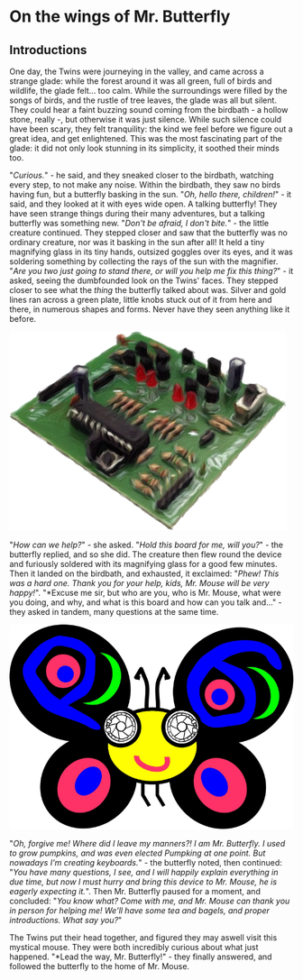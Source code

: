 # On the wings of Mr. Butterfly

## Introductions

One day, the Twins were journeying in the valley, and came across a strange
glade: while the forest around it was all green, full of birds and wildlife, the
glade felt... too calm. While the surroundings were filled by the songs of
birds, and the rustle of tree leaves, the glade was all but silent. They could
hear a faint buzzing sound coming from the birdbath - a hollow stone, really -,
but otherwise it was just silence. While such silence could have been scary,
they felt tranquility: the kind we feel before we figure out a great idea, and
get enlightened. This was the most fascinating part of the glade: it did not
only look stunning in its simplicity, it soothed their minds too.

"*Curious.*" - he said, and they sneaked closer to the birdbath, watching every
step, to not make any noise. Within the birdbath, they saw no birds having fun,
but a butterfly basking in the sun. "*Oh, hello there, children!*" - it said,
and they looked at it with eyes wide open. A talking butterfly! They have seen
strange things during their many adventures, but a talking butterfly was
something new. "*Don't be afraid, I don't bite.*" - the little creature
continued. They stepped closer and saw that the butterfly was no ordinary
creature, nor was it basking in the sun after all! It held a tiny magnifying
glass in its tiny hands, outsized goggles over its eyes, and it was soldering
something by collecting the rays of the sun with the magnifier. "*Are you two
just going to stand there, or will you help me fix this thing?*" - it asked,
seeing the dumbfounded look on the Twins' faces. They stepped closer to see what
the *thing* the butterfly talked about was. Silver and gold lines ran across a
green plate, little knobs stuck out of it from here and there, in numerous
shapes and forms. Never have they seen anything like it before.

 ![A Printed Circuit Board](pcb-sketch.png)

"*How can we help?*" - she asked. "*Hold this board for me, will you?*" - the
butterfly replied, and so she did. The creature then flew round the device and
furiously soldered with its magnifying glass for a good few minutes. Then it
landed on the birdbath, and exhausted, it exclaimed: "*Phew! This was a hard
one. Thank you for your help, kids, Mr. Mouse will be very happy!*". "*Excuse me
sir, but who are you, who is Mr. Mouse, what were you doing, and why, and what
is this board and how can you talk and..." - they asked in tandem, many
questions at the same time.

 ![Mr. Butterfly](mr-butterfly.png)

"*Oh, forgive me! Where did I leave my manners?! I am Mr. Butterfly. I used to
grow pumpkins, and was even elected Pumpking at one point. But nowadays I'm
creating keyboards.*" - the butterfly noted, then continued: "*You have many
questions, I see, and I will happily explain everything in due time, but now I
must hurry and bring this device to Mr. Mouse, he is eagerly expecting it.*".
Then Mr. Butterfly paused for a moment, and concluded: "*You know what? Come
with me, and Mr. Mouse can thank you in person for helping me! We'll have some
tea and bagels, and proper introductions. What say you?*"

<!-- TODO: A picture of the twins thinking together -->

The Twins put their head together, and figured they may aswell visit this
mystical mouse. They were both incredibly curious about what just happened.
"*Lead the way, Mr. Butterfly!" - they finally answered, and followed the
butterfly to the home of Mr. Mouse.
